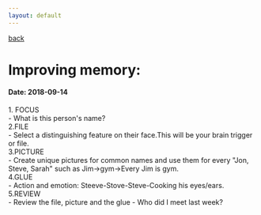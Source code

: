 ```yaml
---
layout: default
---
```

[back](./full-list.md)

<h1>
Improving memory:
</h1>
<h4>
Date: 2018-09-14
</h4>
<p>
1. FOCUS<br>
- What is this person's name?<br>
2.FILE<br>
- Select a distinguishing feature on their face.This will be your brain trigger or file.<br>
3.PICTURE<br>
- Create unique pictures for common names and use them for every "Jon, Steve, Sarah" such as Jim->gym->Every Jim is gym.<br>
4.GLUE<br>
- Action and emotion: Steeve-Stove-Steve-Cooking his eyes/ears.<br>
5.REVIEW<br>
- Review the file, picture and the glue - Who did I meet last week?<br>


<p>

